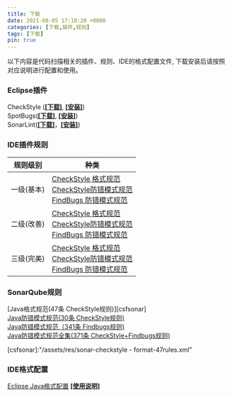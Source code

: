 ```yaml
---
title: 下载
date: 2021-08-05 17:10:20 +0800
categories: [下载,插件,规则]
tags: [下载]
pin: true
---
```


以下内容是代码扫描相关的插件、规则、IDE的格式配置文件, 下载安装后请按照对应说明进行配置和使用。   

### Eclipse插件
CheckStyle ([**<span title="保存到本地">[下载]</span>**][csd], [**<span title="拖拽到Eclipse中进行安装">[安装]</span>**][csud])  
SpotBugs([**<span title="保存到本地">[下载]</span>**][sbd], [**<span title="拖拽到Eclipse中进行安装">[安装]</span>**][sbud])  
SonarLint([**<span title="保存到本地">[下载]</span>**][sld]，[**<span title="拖拽到Eclipse中进行安装">[安装]</span>**][slud])  

[csd]:/plugins/net.sf.eclipsecs-updatesite_8.43.0.202107270250.zip
[csud]:/plugins/eclipsecs-updatesite_8.43.0/
[sbd]:/plugins/eclipsesb-candidat-4.30.zip
[sbud]:/plugins/eclipsesb-candidate/
[sld]:/plugins/org.sonarlint.eclipse.site-5.9.0.31414.zip
[slud]:/plugins/sonarlint-5.9.0/

### IDE插件规则
<!--
[Java格式规范(47条 CheckStyle规则)](/assets/res/cs_format.xml)  
[Java防错模式规范(30条 CheckStyle规则)](/assets/res/cs_codePattern.xml)  
[Java防错模式规范（341条 Findbugs规则)](/assets/res/fb-codePatterns.xml) -->


| 规则级别  |   种类   |
|----------| --------------- |
|一级(基本) |[CheckStyle 格式规范](/assets/res/cs_format_L1.xml)<br/>  [CheckStyle防错模式规范](/assets/res/cs_codePattern_L1.xml)<br/> [FindBugs 防错模式规范](/assets/res/fb-codePatterns_L1.xml)<br/>   |   |  
|二级(改善) | [CheckStyle 格式规范](/assets/res/cs_format_L2.xml)<br/> [CheckStyle防错模式规范](/assets/res/cs_codePattern_L2.xml)<br/> [FindBugs 防错模式规范](/assets/res/fb-codePatterns_L2.xml)<br/> |  
|三级(完美) |[CheckStyle 格式规范](/assets/res/cs_format.xml)<br/> [CheckStyle防错模式规范](/assets/res/cs_codePattern.xml)<br/> [FindBugs 防错模式规范](/assets/res/fb-codePatterns.xml) |



### SonarQube规则  
[Java格式规范(47条 CheckStyle规则)][csfsonar]   
[Java防错模式规范(30条 CheckStyle规则)](/assets/res/sonar-checkstyle-pattern.xml)  
[Java防错模式规范（341条 Findbugs规则)](/assets/res/sonar-findbugs-pattern.xml)  
[Java防错模式规范全集(371条 CheckStyle+Findbugs规则)](/assets/res/sonar-total-pattern.xml)  

[csfsonar]:"/assets/res/sonar-checkstyle - format-47rules.xml"

### IDE格式配置
[Eclipse Java格式配置](/assets/res/eclipse-cs-formatter.xml)
[**[使用说明]**](../eclipse-formatter-setting/)  
